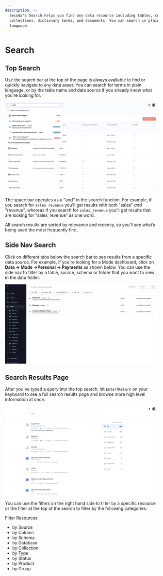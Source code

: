 ```yaml
---
description: >-
  Secoda's Search helps you find any data resource including tables, columns,
  collections, dictionary terms, and documents. You can search in plain
  language.
---
```


# Search

## Top Search

Use the search bar at the top of the page is always available to find or quickly navigate to any data asset. You can search for terms in plain language, or by the table name and data source if you already know what you're looking for.&#x20;

![](<../.gitbook/assets/Screen Shot 2022-04-07 at 7.50.48 PM.png>)

The space bar operates as a "and" in the search function. For example, if you search for `sales revenue` you'll get results with both "sales" _and_ "revenue", whereas if you search for `sales_revenue` you'll get results that are looking for "sales\_revenue" as one word.

All search results are sorted by relevance and recency, so you’ll see what’s being used the most frequently first.

## Side Nav Search

Click on different tabs below the search bar to see results from a specific data source. For example, if you're looking for a Mode dashboard, click on **Data -> Mode ->Personal -> Payments** as shown below. You can use the side nav to filter by a table, source, schema or folder that you want to view in the data folder.&#x20;

![](<../.gitbook/assets/Screen Shot 2022-04-07 at 7.53.10 PM.png>)



## Search Results Page

After you've typed a query into the top search, hit `Enter`/`Return` on your keyboard to see a full search results page and browse more high level information at once.

![](<../.gitbook/assets/Screen Shot 2022-04-07 at 8.21.26 PM.png>)

You can use the filters on the right hand side to filter by a specific resource or the filter at the top of the search to filter by the following categories:&#x20;

Filter Resources

* by Source
* by Column
* by Schema
* by Database
* by Collection
* by Type
* by Status
* by Product
* by Group
